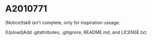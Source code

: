 # A2010771
[Notice]tsk6 isn't complete, only for inspiration useage.

[Upload]Add .gitattributes, .gitignore, README.md, and LICENSE.txt.
